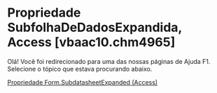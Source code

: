 
# Propriedade SubfolhaDeDadosExpandida, Access [vbaac10.chm4965]

Olá! Você foi redirecionado para uma das nossas páginas de Ajuda F1. Selecione o tópico que estava procurando abaixo.

[Propriedade Form.SubdatasheetExpanded (Access)](http://msdn.microsoft.com/library/543f2398-ca70-5261-0f9f-e1d864c442e0%28Office.15%29.aspx)
